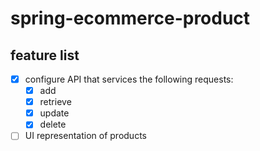 # spring-ecommerce-product

## feature list

- [x] configure API that services the following requests:
  - [x] add
  - [x] retrieve
  - [x] update
  - [x] delete

- [ ] UI representation of products
